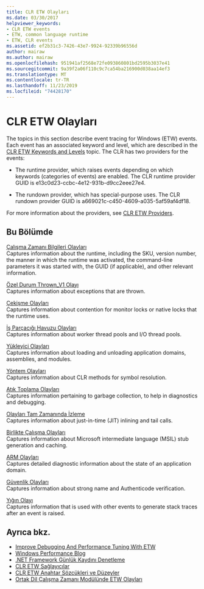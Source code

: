 ```yaml
---
title: CLR ETW Olayları
ms.date: 03/30/2017
helpviewer_keywords:
- CLR ETW events
- ETW, common language runtime
- ETW, CLR events
ms.assetid: ef2b31c3-7426-43e7-9924-92339b96556d
author: mairaw
ms.author: mairaw
ms.openlocfilehash: 951941af2568e72fe093860801bd2595b3037e41
ms.sourcegitcommit: 9a39f2a06f110c9c7ca54ba216900d038aa14ef3
ms.translationtype: MT
ms.contentlocale: tr-TR
ms.lasthandoff: 11/23/2019
ms.locfileid: "74428170"
---
```

# <a name="clr-etw-events"></a>CLR ETW Olayları
The topics in this section describe event tracing for Windows (ETW) events. Each event has an associated keyword and level, which are described in the [CLR ETW Keywords and Levels](clr-etw-keywords-and-levels.md) topic. The CLR has two providers for the events:  
  
- The runtime provider, which raises events depending on which keywords (categories of events) are enabled. The CLR runtime provider GUID is e13c0d23-ccbc-4e12-931b-d9cc2eee27e4.  
  
- The rundown provider, which has special-purpose uses. The CLR rundown provider GUID is a669021c-c450-4609-a035-5af59af4df18.  
  
 For more information about the providers, see [CLR ETW Providers](clr-etw-providers.md).  
  
## <a name="in-this-section"></a>Bu Bölümde  
 [Çalışma Zamanı Bilgileri Olayları](runtime-information-etw-events.md)  
 Captures information about the runtime, including the SKU, version number, the manner in which the runtime was activated, the command-line parameters it was started with, the GUID (if applicable), and other relevant information.  
  
 [Özel Durum Thrown_V1 Olayı](exception-thrown-v1-etw-event.md)  
 Captures information about exceptions that are thrown.  
  
 [Çekişme Olayları](contention-etw-events.md)  
 Captures information about contention for monitor locks or native locks that the runtime uses.  
  
 [İş Parçacığı Havuzu Olayları](thread-pool-etw-events.md)  
 Captures information about worker thread pools and I/O thread pools.  
  
 [Yükleyici Olayları](loader-etw-events.md)  
 Captures information about loading and unloading application domains, assemblies, and modules.  
  
 [Yöntem Olayları](method-etw-events.md)  
 Captures information about CLR methods for symbol resolution.  
  
 [Atık Toplama Olayları](garbage-collection-etw-events.md)  
 Captures information pertaining to garbage collection, to help in diagnostics and debugging.  
  
 [Olayları Tam Zamanında İzleme](jit-tracing-etw-events.md)  
 Captures information about just-in-time (JIT) inlining and tail calls.  
  
 [Birlikte Çalışma Olayları](interop-etw-events.md)  
 Captures information about Microsoft intermediate language (MSIL) stub generation and caching.  
  
 [ARM Olayları](application-domain-resource-monitoring-arm-etw-events.md)  
 Captures detailed diagnostic information about the state of an application domain.  
  
 [Güvenlik Olayları](security-etw-events.md)  
 Captures information about strong name and Authenticode verification.  
  
 [Yığın Olayı](stack-etw-event.md)  
 Captures information that is used with other events to generate stack traces after an event is raised.  
  
## <a name="see-also"></a>Ayrıca bkz.

- [Improve Debugging And Performance Tuning With ETW](https://docs.microsoft.com/archive/msdn-magazine/2007/april/event-tracing-improve-debugging-and-performance-tuning-with-etw)
- [Windows Performance Blog](https://blogs.msdn.microsoft.com/pigscanfly/tag/xperf/)
- [.NET Framework Günlük Kaydını Denetleme](controlling-logging.md)
- [CLR ETW Sağlayıcılar](clr-etw-providers.md)
- [CLR ETW Anahtar Sözcükleri ve Düzeyler](clr-etw-keywords-and-levels.md)
- [Ortak Dil Çalışma Zamanı Modülünde ETW Olayları](etw-events-in-the-common-language-runtime.md)
